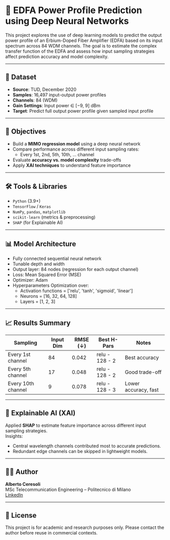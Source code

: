 # 📡 EDFA Power Profile Prediction using Deep Neural Networks

This project explores the use of deep learning models to predict the output power profile of an Erbium-Doped Fiber Amplifier (EDFA) based on its input spectrum across 84 WDM channels. The goal is to estimate the complex transfer function of the EDFA and assess how input sampling strategies affect prediction accuracy and model complexity.

---

## 📁 Dataset

- **Source**: TUD, December 2020  
- **Samples**: 16,497 input-output power profiles  
- **Channels**: 84 (WDM)  
- **Gain Settings**: Input power ∈ [−9, 9] dBm  
- **Target**: Predict full output power profile given sampled input profile  

---

## 🚀 Objectives

- Build a **MIMO regression model** using a deep neural network  
- Compare performance across different input sampling rates:
  - Every 1st, 2nd, 5th, 10th, ... channel  
- Evaluate **accuracy vs. model complexity** trade-offs  
- Apply **XAI techniques** to understand feature importance  

---

## 🛠️ Tools & Libraries

- `Python` (3.9+)  
- `TensorFlow` / `Keras`  
- `NumPy`, `pandas`, `matplotlib`
- `scikit-learn` (metrics & preprocessing)  
- `SHAP` (for Explainable AI)

---

## 📊 Model Architecture

- Fully connected sequential neural network  
- Tunable depth and width  
- Output layer: 84 nodes (regression for each output channel)  
- Loss: Mean Squared Error (MSE)  
- Optimizer: Adam
- Hyperparameters Optimization over:
  - Activation functions = ['relu', 'tanh', 'sigmoid', 'linear']
  - Neurons = [16, 32, 64, 128]
  - Layers = [1, 2, 3]


---

## 📈 Results Summary

| Sampling | Input Dim | RMSE (↓) | Best H-Pars | Notes |
|----------|-----------|----------|--------------|-------|
| Every 1st channel | 84 | 0.042 | relu - 128 - 2 | Best accuracy |
| Every 5th channel | 17 | 0.048 | relu - 128 - 2 | Good trade-off |
| Every 10th channel | 9 | 0.078 | relu - 128 - 3 | Lower accuracy, fast |

---

## 🧠 Explainable AI (XAI)

Applied **SHAP** to estimate feature importance across different input sampling strategies.  
Insights:
- Central wavelength channels contributed most to accurate predictions.
- Redundant edge channels can be skipped in lightweight models.


---

## 👨‍💻 Author

**Alberto Ceresoli**  
MSc Telecommunication Engineering – Politecnico di Milano  
[LinkedIn](https://www.linkedin.com/in/alberto-ceresoli-1a9508266) 

---

## 📜 License

This project is for academic and research purposes only. Please contact the author before reuse in commercial contexts.
